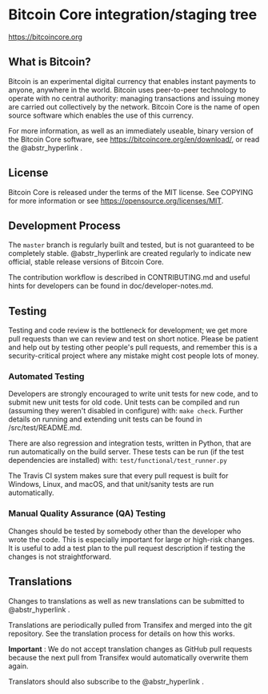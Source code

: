 # Bitcoin Core integration/staging tree

https://bitcoincore.org

## What is Bitcoin?

Bitcoin is an experimental digital currency that enables instant payments to anyone, anywhere in the world. Bitcoin uses peer-to-peer technology to operate with no central authority: managing transactions and issuing money are carried out collectively by the network. Bitcoin Core is the name of open source software which enables the use of this currency.

For more information, as well as an immediately useable, binary version of the Bitcoin Core software, see https://bitcoincore.org/en/download/, or read the @abstr_hyperlink .

## License

Bitcoin Core is released under the terms of the MIT license. See COPYING for more information or see https://opensource.org/licenses/MIT.

## Development Process

The `master` branch is regularly built and tested, but is not guaranteed to be completely stable. @abstr_hyperlink are created regularly to indicate new official, stable release versions of Bitcoin Core.

The contribution workflow is described in CONTRIBUTING.md and useful hints for developers can be found in doc/developer-notes.md.

## Testing

Testing and code review is the bottleneck for development; we get more pull requests than we can review and test on short notice. Please be patient and help out by testing other people's pull requests, and remember this is a security-critical project where any mistake might cost people lots of money.

### Automated Testing

Developers are strongly encouraged to write unit tests for new code, and to submit new unit tests for old code. Unit tests can be compiled and run (assuming they weren't disabled in configure) with: `make check`. Further details on running and extending unit tests can be found in /src/test/README.md.

There are also regression and integration tests, written in Python, that are run automatically on the build server. These tests can be run (if the test dependencies are installed) with: `test/functional/test_runner.py`

The Travis CI system makes sure that every pull request is built for Windows, Linux, and macOS, and that unit/sanity tests are run automatically.

### Manual Quality Assurance (QA) Testing

Changes should be tested by somebody other than the developer who wrote the code. This is especially important for large or high-risk changes. It is useful to add a test plan to the pull request description if testing the changes is not straightforward.

## Translations

Changes to translations as well as new translations can be submitted to @abstr_hyperlink .

Translations are periodically pulled from Transifex and merged into the git repository. See the translation process for details on how this works.

**Important** : We do not accept translation changes as GitHub pull requests because the next pull from Transifex would automatically overwrite them again.

Translators should also subscribe to the @abstr_hyperlink .
